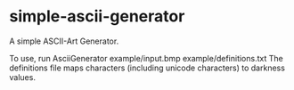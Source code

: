 simple-ascii-generator
======================

A simple ASCII-Art Generator.

To use, run AsciiGenerator example/input.bmp example/definitions.txt
The definitions file maps characters (including unicode characters) to darkness values.
